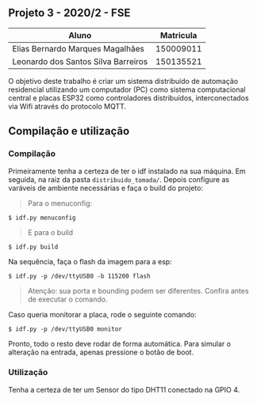 ## Projeto 3 - 2020/2 - FSE

| Aluno | Matricula |
|--|--|
|Elias Bernardo Marques Magalhães| 150009011 |
|Leonardo dos Santos Silva Barreiros | 150135521 | 

O objetivo deste trabalho é criar um sistema distribuído de automação residencial utilizando um computador (PC) como sistema computacional central e placas ESP32 como controladores distribuídos, interconectados via Wifi através do protocolo MQTT.

## Compilação e utilização

### Compilação

Primeiramente tenha a certeza de ter o idf instalado na sua máquina. Em seguida, na raiz da pasta `distribuido_tomada/`. Depois configure as varáveis de ambiente necessárias e faça o build do projeto:

> Para o menuconfig:
```
$ idf.py menuconfig
```

> E para o build
```
$ idf.py build
```
Na sequência, faça o flash da imagem para a esp:

```
$ idf.py -p /dev/ttyUSB0 -b 115200 flash
```
> Atenção: sua porta e bounding podem ser diferentes. Confira antes de executar o comando.

Caso queria monitorar a placa, rode o seguinte comando:

```
$ idf.py -p /dev/ttyUSB0 monitor
```
Pronto, todo o resto deve rodar de forma automática. Para simular o alteração na entrada, apenas pressione o botão de boot. 

### Utilização 

Tenha a certeza de ter um Sensor do tipo DHT11 conectado na GPIO 4.